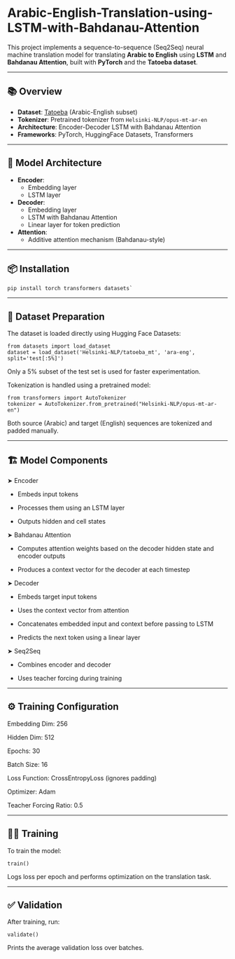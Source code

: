 # Arabic-English-Translation-using-LSTM-with-Bahdanau-Attention

This project implements a sequence-to-sequence (Seq2Seq) neural machine translation model for translating **Arabic to English** using **LSTM** and **Bahdanau Attention**, built with **PyTorch** and the **Tatoeba dataset**.

---

## 📚 Overview

- **Dataset**: [Tatoeba](https://huggingface.co/datasets/Helsinki-NLP/tatoeba_mt) (Arabic-English subset)
- **Tokenizer**: Pretrained tokenizer from `Helsinki-NLP/opus-mt-ar-en`
- **Architecture**: Encoder-Decoder LSTM with Bahdanau Attention
- **Frameworks**: PyTorch, HuggingFace Datasets, Transformers

---

## 🧠 Model Architecture

- **Encoder**:
  - Embedding layer
  - LSTM layer
- **Decoder**:
  - Embedding layer
  - LSTM with Bahdanau Attention
  - Linear layer for token prediction
- **Attention**:
  - Additive attention mechanism (Bahdanau-style)

---

## 📦 Installation

```
pip install torch transformers datasets`
```

---

## 📁 Dataset Preparation
The dataset is loaded directly using Hugging Face Datasets:

```
from datasets import load_dataset
dataset = load_dataset('Helsinki-NLP/tatoeba_mt', 'ara-eng', split='test[:5%]')
```
Only a 5% subset of the test set is used for faster experimentation.

Tokenization is handled using a pretrained model:

```
from transformers import AutoTokenizer
tokenizer = AutoTokenizer.from_pretrained("Helsinki-NLP/opus-mt-ar-en")
```
Both source (Arabic) and target (English) sequences are tokenized and padded manually.

---

## 🏗️ Model Components

➤ Encoder

- Embeds input tokens

- Processes them using an LSTM layer

- Outputs hidden and cell states

➤ Bahdanau Attention

- Computes attention weights based on the decoder hidden state and encoder outputs

- Produces a context vector for the decoder at each timestep

➤ Decoder

- Embeds target input tokens

- Uses the context vector from attention

- Concatenates embedded input and context before passing to LSTM

- Predicts the next token using a linear layer

➤ Seq2Seq

- Combines encoder and decoder

- Uses teacher forcing during training

---

## ⚙️ Training Configuration

Embedding Dim: 256

Hidden Dim: 512

Epochs: 30

Batch Size: 16

Loss Function: CrossEntropyLoss (ignores padding)

Optimizer: Adam

Teacher Forcing Ratio: 0.5

---

## 🏋️‍♂️ Training
To train the model:

```
train()
```
Logs loss per epoch and performs optimization on the translation task.

---

## ✅ Validation
After training, run:

```
validate()
```
Prints the average validation loss over batches.



